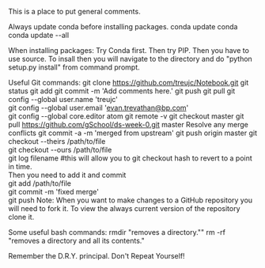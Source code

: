 This is a place to put general comments.

Always update conda before installing packages.
conda update conda
conda update --all

When installing packages:
Try Conda first.
Then try PIP.
Then you have to use source. To insall then you will navigate to the directory and do "python setup.py install" from command prompt.

Useful Git commands:
git clone https://github.com/treujc/Notebook.git
git status
git add
git commit -m 'Add comments here.'
git push
git pull
git config --global user.name 'treujc'                                  
git config --global user.email 'evan.trevathan@bp.com'                              
git config --global core.editor atom
git remote -v
git checkout master
git pull https://github.com/gSchool/ds-week-0.git master
Resolve any merge conflicts
git commit -a -m 'merged from upstream'
git push origin master
git checkout --theirs /path/to/file                                                                        
git checkout --ours /path/to/file                                                  
git log filename #this will allow you to git checkout hash to revert to a point in time.   
Then you need to add it and commit       
git add /path/to/file                                                              
git commit -m 'fixed merge'                                                        
git push
Note: When you want to make changes to a GitHub repository you will need to fork it. To view the always current version of the repository clone it.

Some useful bash commands:
rmdir  "removes a directory.""
rm -rf "removes a directory and all its contents."

Remember the D.R.Y. principal. Don't Repeat Yourself!
